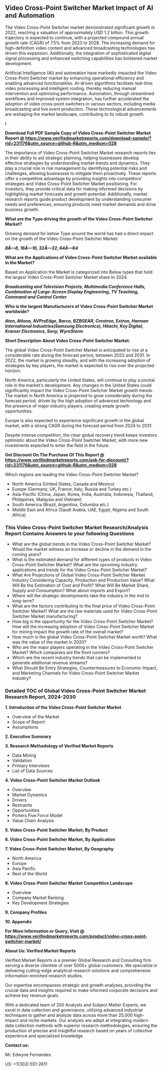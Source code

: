 <h2>Video Cross-Point Switcher Market Impact of AI and Automation</h2><p>The Video Cross-Point Switcher market demonstrated significant growth in 2022, reaching a valuation of approximately USD 1.2 billion. This growth trajectory is expected to continue, with a projected compound annual growth rate (CAGR) of 7.5% from 2023 to 2028. The increasing demand for high-definition video content and advanced broadcasting technologies has driven this expansion. Additionally, the integration of sophisticated digital signal processing and enhanced switching capabilities has bolstered market development.</p><p>Artificial Intelligence (AI) and automation have markedly impacted the Video Cross-Point Switcher market by enhancing operational efficiency and enabling advanced functionalities. AI-driven algorithms facilitate real-time video processing and intelligent routing, thereby reducing manual intervention and optimizing performance. Automation, through streamlined workflows and improved system integration, has further accelerated the adoption of video cross-point switchers in various sectors, including media broadcasting and live event production. These technological advancements are reshaping the market landscape, contributing to its robust growth.</p>t</p><p id="" class=""><strong>Download Full PDF Sample Copy of Video Cross-Point Switcher Market Report @ <a href="https://www.verifiedmarketreports.com/download-sample/?rid=231176&utm_source=github-R&utm_medium=028" target="_blank">https://www.verifiedmarketreports.com/download-sample/?rid=231176&utm_source=github-R&utm_medium=028</a></strong></p><p>The importance of&nbsp;Video Cross-Point Switcher Market research reports lies in their ability to aid strategic planning, helping businesses develop effective strategies by understanding market trends and dynamics. They play a crucial role in risk management by identifying potential risks and challenges, allowing businesses to mitigate them proactively. These reports offer a competitive advantage by providing insights into competitors' strategies and Video Cross-Point Switcher Market positioning. For investors, they provide critical data for making informed decisions by highlighting market forecasts and growth potential. Additionally, market research reports guide product development by understanding consumer needs and preferences, ensuring products meet market demands and drive business growth.</p><p><strong>What are the&nbsp;Type driving the growth of the Video Cross-Point Switcher Market?</strong></p><p id="" class="">Growing demand for below Type around the world has had a direct impact on the growth of the Video Cross-Point Switcher Market:</p><em><strong>8Ã—8, 16Ã—16, 32Ã—32, 64Ã—64</strong></em></p><strong>What are the&nbsp;Applications&nbsp;of Video Cross-Point Switcher Market available in the Market?</strong></p><p id="" class="">Based on Application the Market is categorized into Below types that held the largest Video Cross-Point Switcher Market share In 2024.</p><em><strong>Broadcasting and Television Projects, Multimedia Conference Halls, Combination of Large-Screen Display Engineering, TV Teaching, Command and Control Center</strong></em></p><strong>Who is the largest Manufacturers of Video Cross-Point Switcher Market worldwide?</strong></p><p><em><strong>Aten, Atlona, AVProEdge, Barco, BZBGEAR, Crestron, Extron, Harman International Industries(Samsung Electronics), Hitachi, Key Digital, Kramer Electronics, Sony, WyreStorm</strong></em></p><p id="" class=""><strong>Short Description About Video Cross-Point Switcher Market:</strong></p><p>The global Video Cross-Point Switcher Market is anticipated to rise at a considerable rate during the forecast period, between 2023 and 2031. In 2022, the market is growing steadily, and with the increasing adoption of strategies by key players, the market is expected to rise over the projected horizon.</p><p>North America, particularly the United States, will continue to play a pivotal role in the market's development. Any changes in the United States could significantly impact the Video Cross-Point Switcher Market growth trends. The market in North America is projected to grow considerably during the forecast period, driven by the high adoption of advanced technology and the presence of major industry players, creating ample growth opportunities.</p><p>Europe is also expected to experience significant growth in the global market, with a strong CAGR during the forecast period from 2024 to 2031.</p><p>Despite intense competition, the clear global recovery trend keeps investors optimistic about the Video Cross-Point Switcher Market, with more new investments expected to enter the field in the future.</p><p id="" class=""><strong>Get Discount On The Purchase Of This Report @ <a href="https://www.verifiedmarketreports.com/ask-for-discount/?rid=231176&utm_source=github-R&utm_medium=028" target="_blank">https://www.verifiedmarketreports.com/ask-for-discount/?rid=231176&utm_source=github-R&utm_medium=028</a></strong></p>Which regions are leading the Video Cross-Point Switcher Market?</p><ul><li>North America (United States, Canada and Mexico)</li><li>Europe (Germany, UK, France, Italy, Russia and Turkey etc.)</li><li>Asia-Pacific (China, Japan, Korea, India, Australia, Indonesia, Thailand, Philippines, Malaysia and Vietnam)</li><li>South America (Brazil, Argentina, Columbia etc.)</li><li>Middle East and Africa (Saudi Arabia, UAE, Egypt, Nigeria and South Africa)</li></ul><h3 id="" class="">This Video Cross-Point Switcher Market Research/Analysis Report Contains Answers to your following Questions</h3><ul><li>What are the global trends in the Video Cross-Point Switcher Market? Would the market witness an increase or decline in the demand in the coming years?</li><li>What is the estimated demand for different types of products in Video Cross-Point Switcher Market? What are the upcoming industry applications and trends for the Video Cross-Point Switcher Market?</li><li>What Are Projections of Global Video Cross-Point Switcher Market Industry Considering Capacity, Production and Production Value? What Will Be the Estimation of Cost and Profit? What Will Be Market Share, Supply and Consumption? What about imports and Export?</li><li>Where will the strategic developments take the industry in the mid to long-term?</li><li>What are the factors contributing to the final price of Video Cross-Point Switcher Market? What are the raw materials used for Video Cross-Point Switcher Market manufacturing?</li><li>How big is the opportunity for the Video Cross-Point Switcher Market? How will the increasing adoption of Video Cross-Point Switcher Market for mining impact the growth rate of the overall market?</li><li>How much is the global Video Cross-Point Switcher Market worth? What was the value of the market In 2020?</li><li>Who are the major players operating in the Video Cross-Point Switcher Market? Which companies are the front runners?</li><li>Which are the recent industry trends that can be implemented to generate additional revenue streams?</li><li>What Should Be Entry Strategies, Countermeasures to Economic Impact, and Marketing Channels for Video Cross-Point Switcher Market Industry?</li></ul><h3 id="" class="">Detailed TOC of Global Video Cross-Point Switcher Market Research Report, 2024-2030</h3><p id="" class=""><strong>1. Introduction of the Video Cross-Point Switcher Market</strong></p><ul><li>Overview of the Market</li><li>Scope of Report</li><li>Assumptions</li></ul><p id="" class=""><strong>2. Executive Summary</strong></p><p id="" class=""><strong>3. Research Methodology of Verified Market Reports</strong></p><ul><li>Data Mining</li><li>Validation</li><li>Primary Interviews</li><li>List of Data Sources</li></ul><p id="" class=""><strong>4. Video Cross-Point Switcher Market Outlook</strong></p><ul><li>Overview</li><li>Market Dynamics</li><li>Drivers</li><li>Restraints</li><li>Opportunities</li><li>Porters Five Force Model</li><li>Value Chain Analysis</li></ul><p id="" class=""><strong>5. Video Cross-Point Switcher Market, By Product</strong></p><p id="" class=""><strong>6. Video Cross-Point Switcher Market, By Application</strong></p><p id="" class=""><strong>7. Video Cross-Point Switcher Market, By Geography</strong></p><ul><li>North America</li><li>Europe</li><li>Asia Pacific</li><li>Rest of the World</li></ul><p id="" class=""><strong>8. Video Cross-Point Switcher Market Competitive Landscape</strong></p><ul><li>Overview</li><li>Company Market Ranking</li><li>Key Development Strategies</li></ul><p id="" class=""><strong>9. Company Profiles</strong></p><p id="" class=""><strong>10. Appendix</strong></p><p id="" class=""><strong>For More Information or Query, Visit @ <a href="https://www.verifiedmarketreports.com/product/video-cross-point-switcher-market/" target="_blank">https://www.verifiedmarketreports.com/product/video-cross-point-switcher-market/</a></strong></p><p id="" class=""><strong>About Us: Verified Market Reports</strong></p><p id="" class="">Verified Market Reports is a premier Global Research and Consulting firm serving a diverse clientele of over 5000+ global customers. We specialize in delivering cutting-edge analytical research solutions and comprehensive information-enriched research studies.</p><p id="" class="">Our expertise encompasses strategic and growth analyses, providing the crucial data and insights required to make informed corporate decisions and achieve key revenue goals.</p><p id="" class="">With a dedicated team of 250 Analysts and Subject Matter Experts, we excel in data collection and governance, utilizing advanced industrial techniques to gather and analyze data across more than 25,000 high-impact and niche markets. Our analysts are adept at integrating modern data collection methods with superior research methodologies, ensuring the production of precise and insightful research based on years of collective experience and specialized knowledge.</p><p id="" class=""><strong>Contact us:</strong></p><p id="" class="">Mr. Edwyne Fernandes</p><p id="" class="">US: +1(302) 551-2611</p>